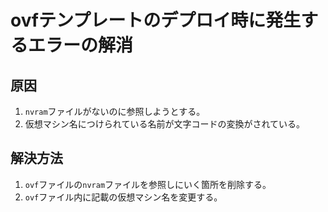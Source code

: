 # ovfテンプレートのデプロイ時に発生するエラーの解消
## 原因
1. `nvram`ファイルがないのに参照しようとする。
2. 仮想マシン名につけられている名前が文字コードの変換がされている。
## 解決方法
1. `ovf`ファイルの`nvram`ファイルを参照しにいく箇所を削除する。
2. `ovf`ファイル内に記載の仮想マシン名を変更する。
